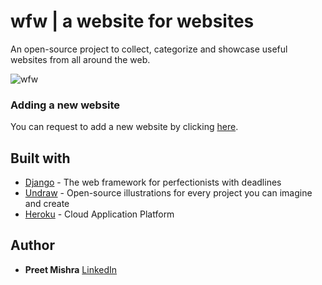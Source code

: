 # wfw | a website for websites
An open-source project to collect, categorize and showcase useful websites from all around the web.

![wfw](https://user-images.githubusercontent.com/43616959/83399154-562d3980-a41e-11ea-9b67-d4d2492adc65.png)

### Adding a new website
You can request to add a new website by clicking [here](https://wfwlive.herokuapp.com/add/).

## Built with
* [Django](https://www.djangoproject.com/) - The web framework for perfectionists with deadlines
* [Undraw](https://undraw.co/) - Open-source illustrations for every project you can imagine and create
* [Heroku](https://www.heroku.com) - Cloud Application Platform

## Author
- **Preet Mishra** [LinkedIn](https://www.linkedin.com/in/preetmishra)
